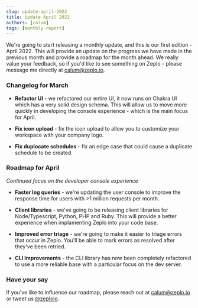 ```yaml
---
slug: update-april-2022
title: Update April 2022
authors: [calum]
tags: [monthly-report]
---
```


We're going to start releasing a monthly update, and this is our first edition - April 2022. This will provide an update on the progress we have made in the previous month and provide a roadmap for the month ahead. We really value your feedback, so if you'd like to see something on Zeplo - please message me directly at calum@zeplo.io.


### Changelog for March

  * **Refactor UI** - we refactored our entire UI, it now runs on Chakra UI which has a very solid design schema. This will allow us to move more quickly in developing the console experience - which is the main focus for April.

  * **Fix icon upload** - fix the icon upload to allow you to customize your workspace with your company logo.

  * **Fix duplocate schedules** - fix an edge case that could cause a duplicate schedule to be created 


### Roadmap for April

*Continued focus on the developer console experience*

  * **Faster log queries** - we're updating the user console to improve the response time for users with >1 million requests per month.

  * **Client libraries** - we've going to be releasing client libraries for Node/Typescript, Python, PHP and Ruby. This will provide a better experience when implamenting Zeplo into your code base.

  * **Improved error triage** - we're going to make it easier to triage errors that occur in Zeplo. You'll be able to mark errors as resolved after they've been retried.

  *  **CLI Improvements** - the CLI library has now been completely refactored to use a more reliable base with a particular focus on the dev server.


### Have your say

If you've like to influence our roadmap, please reach out at calum@zeplo.io or tweet us [@zeploio](https://twitter.com/zeploio).